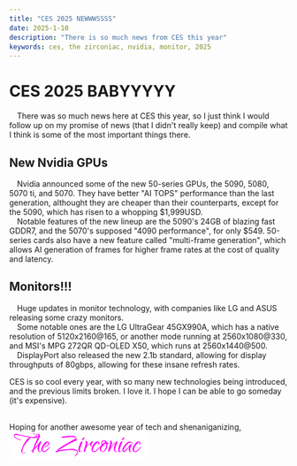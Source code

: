 ```yaml
---
title: "CES 2025 NEWWWSSSS"
date: 2025-1-10
description: "There is so much news from CES this year"
keywords: ces, the zirconiac, nvidia, monitor, 2025
---
```

# CES 2025 BABYYYYY
&emsp;There was so much news here at CES this year, so I just think I would follow up on my promise of news (that I didn't really keep) and compile what I think is some of the most important things there.  
## New Nvidia GPUs
&emsp;Nvidia announced some of the new 50-series GPUs, the 5090, 5080, 5070 ti, and 5070. They have better "AI TOPS" performance than the last generation, althought they are cheaper than their counterparts, except for the 5090, which has risen to a whopping $1,999USD.  
&emsp;Notable features of the new lineup are the 5090's 24GB of blazing fast GDDR7, and the 5070's supposed "4090 performance", for only $549. 50-series cards also have a new feature called "multi-frame generation", which allows AI generation of frames for higher frame rates at the cost of quality and latency.  
## Monitors!!!
&emsp;Huge updates in monitor technology, with companies like LG and ASUS releasing some crazy monitors.  
&emsp;Some notable ones are the LG UltraGear 45GX990A, which has a native resolution of 5120x2160@165, or another mode running at 2560x1080@330, and MSI's MPG 272QR QD-OLED X50, which runs at 2560x1440@500.  
&emsp;DisplayPort also released the new 2.1b standard, allowing for display throughputs of 80gbps, allowing for these insane refresh rates.  

CES is so cool every year, with so many new technologies being introduced, and the previous limits broken. I love it. I hope I can be able to go someday (it's expensive).
&nbsp;  
&nbsp;  

Hoping for another awesome year of tech and shenaniganizing,  
<img src="https://github.com/ZirconiaCubed3v2/ZirconiaCubed3v2.github.io/blob/main/_images/sig.png?raw=true" alt="signature" style="width:250px;"/>
